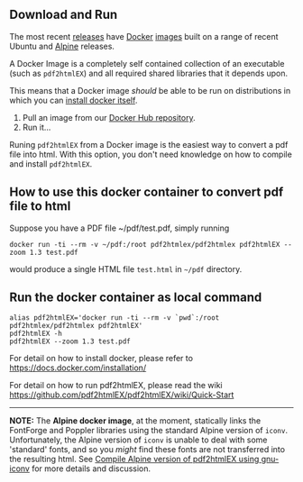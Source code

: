 ## Download and Run

The most recent [releases](https://github.com/pdf2htmlEX/pdf2htmlEX/releases) have [Docker](https://www.docker.com/) [images](https://docs.docker.com/engine/reference/commandline/image/) built on a range of recent Ubuntu and [Alpine](https://www.alpinelinux.org/) releases.

A Docker Image is a completely self contained collection of an executable (such as `pdf2htmlEX`) and all required shared libraries that it depends upon.

This means that a Docker image *should* be able to be run on distributions in which you can [install docker itself](https://docs.docker.com/get-docker/).

1. Pull an image from our [Docker Hub repository](https://hub.docker.com/r/pdf2htmlex/pdf2htmlex). 
2. Run it...

Runing `pdf2htmlEX` from a Docker image is the easiest way to convert a pdf file into html. With this option, you don't need knowledge on how to compile and install `pdf2htmlEX`.

## How to use this docker container to convert pdf file to html

Suppose you have a PDF file ~/pdf/test.pdf, simply running

    docker run -ti --rm -v ~/pdf:/root pdf2htmlex/pdf2htmlex pdf2htmlEX --zoom 1.3 test.pdf

would produce a single HTML file `test.html` in `~/pdf` directory.

## Run the docker container as local command

    alias pdf2htmlEX='docker run -ti --rm -v `pwd`:/root pdf2htmlex/pdf2htmlex pdf2htmlEX'
    pdf2htmlEX -h
    pdf2htmlEX --zoom 1.3 test.pdf

For detail on how to install docker, please refer to https://docs.docker.com/installation/

For detail on how to run pdf2htmlEX, please read the wiki https://github.com/pdf2htmlEX/pdf2htmlEX/wiki/Quick-Start

---

**NOTE:** The **Alpine docker image**, at the moment, statically links the FontForge and Poppler libraries using the standard Alpine version of `iconv`. Unfortunately, the Alpine version of `iconv` is unable to deal with some 'standard' fonts, and so you *might* find these fonts are not transferred into the resulting html. See [Compile Alpine version of pdf2htmlEX using gnu-iconv](https://github.com/pdf2htmlEX/pdf2htmlEX/issues/63) for more details and discussion.